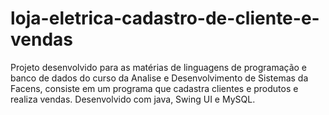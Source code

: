 # loja-eletrica-cadastro-de-cliente-e-vendas
Projeto desenvolvido para as matérias de linguagens de programação e banco de dados do curso da Analise e Desenvolvimento de Sistemas  da Facens, consiste em um programa que cadastra clientes e produtos e realiza vendas. Desenvolvido com java, Swing UI e MySQL.
